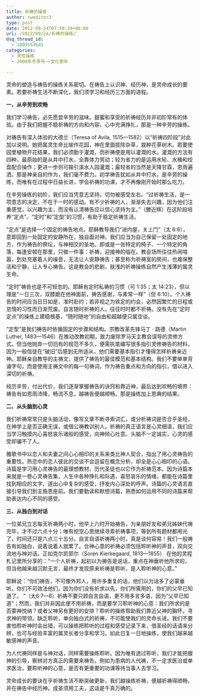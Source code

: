 ```yaml
---
title: 祈祷的操练
author: sweditor3
type: post
date: 2012-09-24T07:50:19+00:00
url: /2012/09/24/祈祷的操练/
dsq_thread_id:
  - 1809553645
categories:
  - 灵性操练
  - 2008年冬季号——文化使命

---
```

灵命的塑造与祷告的操练关系密切。在祷告上认识神、经历神，是灵命成长的要素。若要祈祷生活不断深化，我们须学习和经历三方面的进程。

**一、从辛劳到欢畅**

我们学习祷告，必先愿尝辛劳的滋味。甜蜜和享受的祈祷经历并非初阶常有的体验。由于我们把握不稳祈祷的方向和内容，心中充满挣扎，那是一种辛劳的操练。

对祷告有深入体验的大德兰（Teresa of Avila, 1515—1582）以“祈祷四阶段”对此加以说明。她把属灵生命比喻作花园，神在里面拔除杂草，栽种花草树木。若要使园里植物开花结果，我们必须勤于灌溉，而祈祷便是用以灌溉的水。灌溉的方法有四种，最原始的是从井中打水，全靠体力劳动；较为省力的是运用水轮、水桶和绞盘配合操作；更进一步则可输引溪水入园灌溉；最轻省的当然是天降甘霖，恩雨遍洒，那是神亲自的作为，我们毫不费力。初学祷告犹如从井中打水，是辛劳的操练，而唯有在过程中日益长进，学会祈祷的功课，才不再像刚开始时那么吃力。

在辛劳操练的初阶，我们应当凭意志坚持，切勿被感受左右。“过祈祷生活，是一项意志的决定，不在于一时的感动。有不少祈祷的人，渐渐失去兴趣，因为他们注重感觉，以兴趣为主，而没有认清祷告应以信心坚持为主。”（滕近辉）在这阶段培养“定点”、“定时”和“定型”的习惯，有助于稳定祈祷生活。

“定点”是选择一个固定的祷告地点。耶稣教导我们“进内屋，关上门”（太 6:6），意即回到一处固定的安静所在，独自面对神。我们应当为自己保留一处固定的地方，作为祷告的祭坛，与神相交的圣地。即或是一张特定的椅子、一个特定的角落，每逢安顿在那里，只做一件事：祈祷，迎接神的临在。教会场所往往热闹喧嚣，到处充塞着人的噪音，无法让人安静祷告；甚至称为祈祷室的房间，也难保整洁和宁静，让人专心祷告。这是教会的悲剧，肤浅的祈祷操练自然产生浅薄的属灵生命。

“定时”祷告也是不可轻忽的。耶稣有定时私祷的习惯（可 1:35；太 14:23），但以理是“一日三次，双膝跪在他神面前，祷告感谢，与素常一样”（但 6:10）。个人祷告的时间应当日日如是，准时赴约；若非视之为铁定的约会，必然因繁忙的日程或怠惰的习性而日渐荒废。自言随时祈祷的人，往往时时都不祈祷。没有先在“定时定点”的操练上建稳根基，“随时随地”的自由和超越便只属空谈。

“定型”是我们祷告时依循固定的步骤和结构。宗教改革先锋马丁 · 路德（Martin Luther, 1483—1546）在推动改教初期，致力废除罗马天主教会误导的灵修方式。但当他抛弃一切旧有的规范不多久，便需执笔编写很多指引灵修祷告的材料，因为一般信徒在“破旧”后感到无所适从，他们需要基本指引才懂得怎样祈祷亲近神。耶稣亲自教导的主祷文，提供了祷告的最佳模范和基本结构。我们不要单单背诵字句，而是使用主祷文中的每一句祷词，作为祷告重点和方向的指引，借以进入深切的祈祷。

经历辛劳，付出代价，我们逐渐掌握祷告的诀窍和靠近神，最后达到欢畅的境界：祷告有如恩雨沛降，畅流不息，越祷告便越顺畅。那是操练加上恩典的结果。

**二、从头脑到心灵**

我们祈祷常常只是头脑活动，像写文章不断寻索词汇，或分析祷词是否合乎圣经，在神学上是否正确无误，或借公祷教训别人。祈祷的真正语言是心灵细语，我们应当学习触摸内心喜怒哀乐诸般的感受，向神倾心吐意。头脑不一定诚实，心灵的感受却骗不了人。

雅歌书中以恋人和夫妻之间心心相印的关系来类比神人契合，指出了用心灵祷告的重要性。热恋中的恋人彼此的交谈不会逗留在概念分析，却全是心心相印的心语。诗篇是学习用心灵祷告的最理想教材，历代圣徒也以它作为祈祷范本。因为诗篇本来就是一卷心灵祷告集，人生中各种挣扎和际遇，喜怒哀乐的情绪，都能在诗篇里找到相应的文字，道出心中复杂的感受，抒发内心深处的呼声。诗篇的心灵语言直接引导我们到主施恩座前。我们要勤读和默想诗篇，熟悉如何运用不同的诗篇来帮助表达内心不同的感受。

**三、从独白到对话**

一位弟兄立志每天祈祷两小时。他早上六时开始祷告，为亲朋好友和弟兄姊妹代祷完毕，才不过六点十分；唯有挖空心思继续寻索祈祷事项，等到所有题材都用光了，时间还只是六点三十五分。自言自语祈祷两小时，真是谈何容易！我们一般祷告有如独白，说着说着人就累了。合神心意的祈祷必须包括聆听神的声音，双向交流地与神对话。正如克尔凯郭尔（Soren Kierkegaard, 1813—1855） 在他的灵程札记里所分享的：“一个人祈祷，起初以为祷告是说话，重点在神垂听他所求的，但当他越来越沉默无言，最终才发现原来祈祷是聆听，是人聆听神的心意。”

耶稣说：“你们祷告，不可像外邦人，用许多重复的话，他们以为话多了必蒙垂听。你们不可效法他们，因为你们没有祈求以先，你们所需用的，你们的父早已知道了。 ”（太6:7—8）祈祷不要只顾自言自语，更不用多言多语，因为“父早已知道”；然而，我们并非因此便不用祈祷，而是要学习聆听神的心意：我们所求的是否蒙神悦纳？或者父神另有更好的安排？聆听的操练帮助我们靠近父神的胸怀，寻求神的带领。缺乏聆听，单向独白式的祈祷，不可能使我们的灵命长进。我们不要害怕聆听神时会出错，可以操练把聆听的过程和感受记录下来，借圣经的话语来分辨，也可与经验丰富的属灵长者分享和学习。如此日复一日地操练，使我们越来越敏感神的声音。

为人代祷同样是与神对话，同样需要操练聆听。因为唯有透过聆听，我们才能把握神的引导，察辨对方真正的需要来祷告。例如为患病的人代祷，不一定求医治或单求医治，要聆听神的心意，是否有更重要的功课等待当事人去学习。

灵命成长的要诀在乎祈祷生活不断突破更新，我们越操练祈祷，便越祈祷得顺畅，并在祷告中经历神。成圣须用工夫，这话是千真万确的。